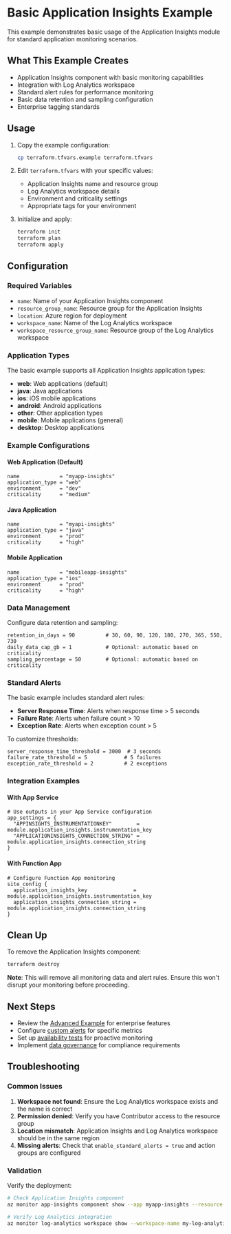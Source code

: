 # Basic Application Insights Example

This example demonstrates basic usage of the Application Insights module for standard application monitoring scenarios.

## What This Example Creates

- Application Insights component with basic monitoring capabilities
- Integration with Log Analytics workspace
- Standard alert rules for performance monitoring
- Basic data retention and sampling configuration
- Enterprise tagging standards

## Usage

1. Copy the example configuration:
   ```bash
   cp terraform.tfvars.example terraform.tfvars
   ```

2. Edit `terraform.tfvars` with your specific values:
   - Application Insights name and resource group
   - Log Analytics workspace details
   - Environment and criticality settings
   - Appropriate tags for your environment

3. Initialize and apply:
   ```bash
   terraform init
   terraform plan
   terraform apply
   ```

## Configuration

### Required Variables

- `name`: Name of your Application Insights component
- `resource_group_name`: Resource group for the Application Insights
- `location`: Azure region for deployment
- `workspace_name`: Name of the Log Analytics workspace
- `workspace_resource_group_name`: Resource group of the Log Analytics workspace

### Application Types

The basic example supports all Application Insights application types:
- **web**: Web applications (default)
- **java**: Java applications
- **ios**: iOS mobile applications
- **android**: Android applications
- **other**: Other application types
- **mobile**: Mobile applications (general)
- **desktop**: Desktop applications

### Example Configurations

#### Web Application (Default)
```hcl
name             = "myapp-insights"
application_type = "web"
environment      = "dev"
criticality      = "medium"
```

#### Java Application
```hcl
name             = "myapi-insights"
application_type = "java"
environment      = "prod"
criticality      = "high"
```

#### Mobile Application
```hcl
name             = "mobileapp-insights"
application_type = "ios"
environment      = "prod"
criticality      = "high"
```

### Data Management

Configure data retention and sampling:

```hcl
retention_in_days = 90          # 30, 60, 90, 120, 180, 270, 365, 550, 730
daily_data_cap_gb = 1           # Optional: automatic based on criticality
sampling_percentage = 50        # Optional: automatic based on criticality
```

### Standard Alerts

The basic example includes standard alert rules:
- **Server Response Time**: Alerts when response time > 5 seconds
- **Failure Rate**: Alerts when failure count > 10
- **Exception Rate**: Alerts when exception count > 5

To customize thresholds:
```hcl
server_response_time_threshold = 3000  # 3 seconds
failure_rate_threshold = 5            # 5 failures
exception_rate_threshold = 2          # 2 exceptions
```

### Integration Examples

#### With App Service
```hcl
# Use outputs in your App Service configuration
app_settings = {
  "APPINSIGHTS_INSTRUMENTATIONKEY"        = module.application_insights.instrumentation_key
  "APPLICATIONINSIGHTS_CONNECTION_STRING" = module.application_insights.connection_string
}
```

#### With Function App
```hcl
# Configure Function App monitoring
site_config {
  application_insights_key               = module.application_insights.instrumentation_key
  application_insights_connection_string = module.application_insights.connection_string
}
```

## Clean Up

To remove the Application Insights component:
```bash
terraform destroy
```

**Note**: This will remove all monitoring data and alert rules. Ensure this won't disrupt your monitoring before proceeding.

## Next Steps

- Review the [Advanced Example](../advanced/README.md) for enterprise features
- Configure [custom alerts](../advanced/README.md#custom-alerts-configuration) for specific metrics
- Set up [availability tests](../advanced/README.md#web-tests-configuration) for proactive monitoring
- Implement [data governance](../advanced/README.md#data-governance) for compliance requirements

## Troubleshooting

### Common Issues

1. **Workspace not found**: Ensure the Log Analytics workspace exists and the name is correct
2. **Permission denied**: Verify you have Contributor access to the resource group
3. **Location mismatch**: Application Insights and Log Analytics workspace should be in the same region
4. **Missing alerts**: Check that `enable_standard_alerts = true` and action groups are configured

### Validation

Verify the deployment:
```bash
# Check Application Insights component
az monitor app-insights component show --app myapp-insights --resource-group my-app-rg

# Verify Log Analytics integration
az monitor log-analytics workspace show --workspace-name my-log-analytics --resource-group my-app-rg
```